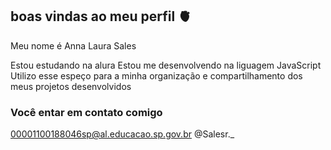 ## boas vindas ao meu perfil 🫀

Meu nome é Anna Laura Sales

Estou estudando na alura
Estou me desenvolvendo na liguagem JavaScript
Utilizo esse espeço para a minha organização e compartilhamento dos meus projetos desenvolvidos

### Você entar em contato comigo 
 
00001100188046sp@al.educacao.sp.gov.br
@Salesr._
